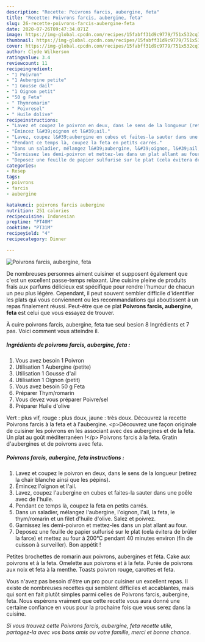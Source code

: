 ```yaml
---
description: "Recette: Poivrons farcis, aubergine, feta"
title: "Recette: Poivrons farcis, aubergine, feta"
slug: 26-recette-poivrons-farcis-aubergine-feta
date: 2020-07-26T09:47:34.071Z
image: https://img-global.cpcdn.com/recipes/15fabff31d9c9779/751x532cq70/poivrons-farcis-aubergine-feta-photo-principale-de-la-recette.jpg
thumbnail: https://img-global.cpcdn.com/recipes/15fabff31d9c9779/751x532cq70/poivrons-farcis-aubergine-feta-photo-principale-de-la-recette.jpg
cover: https://img-global.cpcdn.com/recipes/15fabff31d9c9779/751x532cq70/poivrons-farcis-aubergine-feta-photo-principale-de-la-recette.jpg
author: Clyde Wilkerson
ratingvalue: 3.4
reviewcount: 11
recipeingredient:
- "1 Poivron"
- "1 Aubergine petite"
- "1 Gousse dail"
- "1 Oignon petit"
- "50 g Feta"
- " Thymromarin"
- " Poivresel"
- " Huile dolive"
recipeinstructions:
- "Lavez et coupez le poivron en deux, dans le sens de la longueur (retirez la chair blanche ainsi que les pépins)."
- "Émincez l&#39;oignon et l&#39;ail."
- "Lavez, coupez l&#39;aubergine en cubes et faites-la sauter dans une poêle avec de l&#39;huile."
- "Pendant ce temps là, coupez la feta en petits carrés."
- "Dans un saladier, mélangez l&#39;aubergine, l&#39;oignon, l&#39;ail, la feta, le thym/romarin et un filet d&#39;huile d&#39;olive. Salez et poivrez."
- "Garnissez les demi-poivron et mettez-les dans un plat allant au four."
- "Deposez une feuille de papier sulfurisé sur le plat (cela évitera de brûler la farce) et mettez au four à 200°C pendant 40 minutes environ (fin de cuisson à surveiller). Bon appétit !"
categories:
- Resep
tags:
- poivrons
- farcis
- aubergine

katakunci: poivrons farcis aubergine 
nutrition: 251 calories
recipecuisine: Indonesian
preptime: "PT40M"
cooktime: "PT31M"
recipeyield: "4"
recipecategory: Dinner

---
```



![Poivrons farcis, aubergine, feta](https://img-global.cpcdn.com/recipes/15fabff31d9c9779/751x532cq70/poivrons-farcis-aubergine-feta-photo-principale-de-la-recette.jpg)

De nombreuses personnes aiment cuisiner et supposent également que c'est un excellent passe-temps relaxant. Une cuisine pleine de produits frais aux parfums délicieux est spécifique pour rendre l'humeur de chacun un peu plus légère. Cependant, il peut souvent sembler difficile d'identifier les plats qui vous conviennent ou les recommandations qui aboutissent à un repas finalement réussi. Peut-être que ce plat <strong> Poivrons farcis, aubergine, feta </strong> est celui que vous essayez de trouver.

<!--inarticleads1-->

À cuire poivrons farcis, aubergine, feta tue seul besion 8 Ingrédients et 7 pas. Voici comment vous atteindre il.

##### Ingrédients de poivrons farcis, aubergine, feta :

1. Vous avez besoin 1 Poivron
1. Utilisation 1 Aubergine (petite)
1. Utilisation 1 Gousse d&#39;ail
1. Utilisation 1 Oignon (petit)
1. Vous avez besoin 50 g Feta
1. Préparer  Thym/romarin
1. Vous devez vous préparer  Poivre/sel
1. Préparer  Huile d&#39;olive


Vert : plus vif, rouge : plus doux, jaune : très doux. Découvrez la recette Poivrons farcis à la feta et à l&#39;aubergine. &lt;p&gt;Découvrez une façon originale de cuisiner les poivrons en les associant avec des aubergines et de la feta. Un plat au goût méditerranéen !&lt;/p&gt; Poivrons farcis à la feta. Gratin d&#39;aubergines et de poivrons avec feta. 

<!--inarticleads2-->

##### Poivrons farcis, aubergine, feta instructions :

1. Lavez et coupez le poivron en deux, dans le sens de la longueur (retirez la chair blanche ainsi que les pépins).
1. Émincez l&#39;oignon et l&#39;ail.
1. Lavez, coupez l&#39;aubergine en cubes et faites-la sauter dans une poêle avec de l&#39;huile.
1. Pendant ce temps là, coupez la feta en petits carrés.
1. Dans un saladier, mélangez l&#39;aubergine, l&#39;oignon, l&#39;ail, la feta, le thym/romarin et un filet d&#39;huile d&#39;olive. Salez et poivrez.
1. Garnissez les demi-poivron et mettez-les dans un plat allant au four.
1. Deposez une feuille de papier sulfurisé sur le plat (cela évitera de brûler la farce) et mettez au four à 200°C pendant 40 minutes environ (fin de cuisson à surveiller). Bon appétit !


Petites brochettes de romarin aux poivrons, aubergines et féta. Cake aux poivrons et à la feta. Omelette aux poivrons et à la feta. Purée de poivrons aux noix et feta à la menthe. Toasts poivron rouge, carottes et feta. 

<!--inarticleads1-->

<p>
Vous n'avez pas besoin d'être un pro pour cuisiner un excellent repas. Il existe de nombreuses recettes qui semblent difficiles et accablantes, mais qui sont en fait plutôt simples parmi celles de Poivrons farcis, aubergine, feta. Nous espérons vraiment que cette recette vous aura donné une certaine confiance en vous pour la prochaine fois que vous serez dans la cuisine.
</p>

<p>
<i>Si vous trouvez cette Poivrons farcis, aubergine, feta recette utile, partagez-la avec vos bons amis ou votre famille, merci et bonne chance.</i>
</p>
